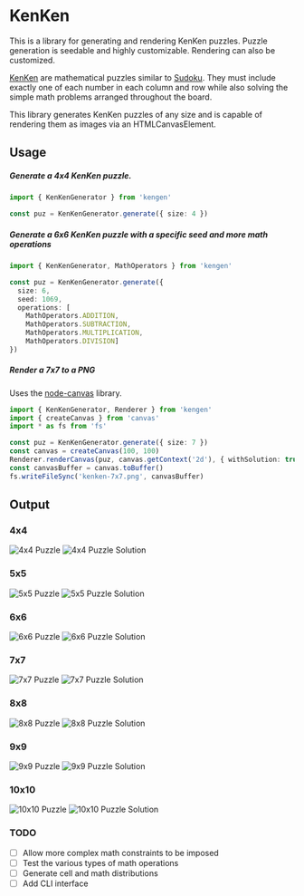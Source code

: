 # KenKen
This is a library for generating and rendering KenKen puzzles. Puzzle generation is seedable and highly 
customizable. Rendering can also be customized.

[KenKen](https://en.wikipedia.org/wiki/KenKen) are mathematical puzzles similar to [Sudoku](). 
They must include exactly one of each number in each column and row while also solving the simple math
problems arranged throughout the board.

This library generates KenKen puzzles of any size and is capable of rendering them as images via an 
HTMLCanvasElement.

## Usage
#####  Generate a 4x4 KenKen puzzle.
```typescript
import { KenKenGenerator } from 'kengen'

const puz = KenKenGenerator.generate({ size: 4 })
```
   
##### Generate a 6x6 KenKen puzzle with a specific seed and more math operations

```typescript
import { KenKenGenerator, MathOperators } from 'kengen'

const puz = KenKenGenerator.generate({ 
  size: 6, 
  seed: 1069, 
  operations: [
    MathOperators.ADDITION, 
    MathOperators.SUBTRACTION, 
    MathOperators.MULTIPLICATION, 
    MathOperators.DIVISION] 
})
```

    
##### Render a 7x7 to a PNG
Uses the [node-canvas](https://www.npmjs.com/package/canvas) library.
```typescript
import { KenKenGenerator, Renderer } from 'kengen'
import { createCanvas } from 'canvas'
import * as fs from 'fs'

const puz = KenKenGenerator.generate({ size: 7 })
const canvas = createCanvas(100, 100)
Renderer.renderCanvas(puz, canvas.getContext('2d'), { withSolution: true })
const canvasBuffer = canvas.toBuffer()
fs.writeFileSync('kenken-7x7.png', canvasBuffer)
```

## Output

### 4x4
![4x4 Puzzle](static/images/4x4-kenken-1.png) ![4x4 Puzzle Solution](static/images/4x4-kenken-1-solution.png)
### 5x5
![5x5 Puzzle](static/images/5x5-kenken-1.png) ![5x5 Puzzle Solution](static/images/5x5-kenken-1-solution.png)
### 6x6
![6x6 Puzzle](static/images/6x6-kenken-1.png) ![6x6 Puzzle Solution](static/images/6x6-kenken-1-solution.png)
### 7x7
![7x7 Puzzle](static/images/7x7-kenken-1.png) ![7x7 Puzzle Solution](static/images/7x7-kenken-1-solution.png)
### 8x8
![8x8 Puzzle](static/images/8x8-kenken-1.png) ![8x8 Puzzle Solution](static/images/8x8-kenken-1-solution.png)
### 9x9
![9x9 Puzzle](static/images/9x9-kenken-1.png) ![9x9 Puzzle Solution](static/images/9x9-kenken-1-solution.png)
### 10x10
![10x10 Puzzle](static/images/10x10-kenken-1.png) ![10x10 Puzzle Solution](static/images/10x10-kenken-1-solution.png)

### TODO
- [ ] Allow more complex math constraints to be imposed
- [ ] Test the various types of math operations
- [ ] Generate cell and math distributions
- [ ] Add CLI interface
